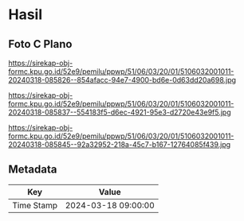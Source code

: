 # Hasil

## Foto C Plano

https://sirekap-obj-formc.kpu.go.id/52e9/pemilu/ppwp/51/06/03/20/01/5106032001011-20240318-085826--854afacc-94e7-4900-bd6e-0d63dd20a698.jpg

https://sirekap-obj-formc.kpu.go.id/52e9/pemilu/ppwp/51/06/03/20/01/5106032001011-20240318-085837--554183f5-d6ec-4921-95e3-d2720e43e9f5.jpg

https://sirekap-obj-formc.kpu.go.id/52e9/pemilu/ppwp/51/06/03/20/01/5106032001011-20240318-085845--92a32952-218a-45c7-b167-12764085f439.jpg


## Metadata

| Key        | Value               |
| ---------- | ------------------- |
| Time Stamp | 2024-03-18 09:00:00 |




